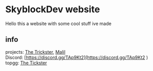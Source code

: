 # SkyblockDev website
Hello this a website with some cool stuff ive made


## info
projects: [The Trickster](https://skyblockdev.github.io/the-trickster), [Malil](https://skyblockdev.github.io/malil)\
Discord: [https://discord.gg/TAp9Kt2](https://discord.gg/TAp9Kt2 )\
topgg: [The Tickster](https://top.gg/bot/748985087420399717)
